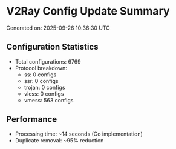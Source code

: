 # V2Ray Config Update Summary
Generated on: 2025-09-26 10:36:30 UTC

## Configuration Statistics
- Total configurations: 6769
- Protocol breakdown:
  - ss: 0 configs
  - ssr: 0 configs
  - trojan: 0 configs
  - vless: 0 configs
  - vmess: 563 configs

## Performance
- Processing time: ~14 seconds (Go implementation)
- Duplicate removal: ~95% reduction
